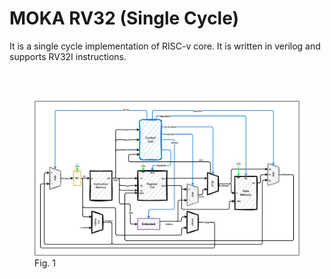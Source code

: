 # MOKA RV32 (Single Cycle)


It is a single cycle implementation of RISC-v core. It is written in verilog and supports RV32I instructions.



<br />
<br />


<figure>
  <img src="https://github.com/hosein-mokarian/moka_rv32_single_cycle/blob/main/img/moka_single_cycle.jpg" alt="moka_single_cycle">
  <figcaption>Fig. 1</figcaption>
</figure>


<br />
<br />
